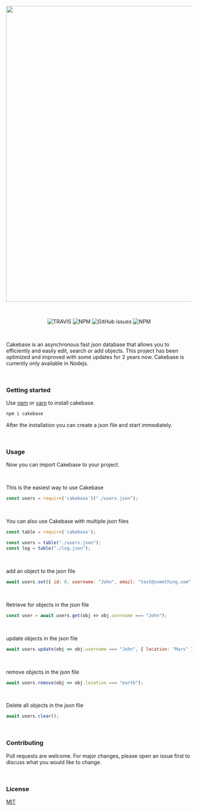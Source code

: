 <p align="center">
    <img src="https://raw.githubusercontent.com/erwinkulasic/Cakebase/master/docs/assets/cakebase-header.jpg" width="800px"/>
</p>

<br>

<p align="center">

<img alt="TRAVIS" src="https://img.shields.io/travis/erwinkulasic/cakebase?color=9870B8&style=flat-square">
<img alt="NPM" src="https://img.shields.io/npm/dw/cakebase?color=9870B8&style=flat-square">
<img alt="GitHub issues" src="https://img.shields.io/github/issues/erwinkulasic/cakebase?color=9870B8&style=flat-square">
<img alt="NPM" src="https://img.shields.io/github/license/erwinkulasic/cakebase?color=9870B8&style=flat-square">

</p>

<br>

Cakebase is an asynchronous fast json database that allows you to efficiently and easily edit, search or add objects.
This project has been optimized and improved with some updates for 2 years now. Cakebase is currently only available in Nodejs.

<br>

### **Getting started**


Use [npm](https://www.npmjs.com/) or [yarn](https://classic.yarnpkg.com/en/) to install cakebase.

```bash
npm i cakebase
```

After the installation you can create a json file and start immediately.

<br>

### **Usage**



Now you can import Cakebase to your project. 

<br>

This is the easiest way to use Cakebase 
```javascript
const users = require('cakebase')("./users.json");
```
<br>

You can also use Cakebase with multiple json files

```javascript
const table = require('cakebase');

const users = table("./users.json");
const log = table("./log.json");
```

<br>

add an object to the json file

```javascript
await users.set({ id: 0, username: "John", email: "test@something.com" });
```

<br>

Retrieve for objects in the json file

```javascript
const user = await users.get(obj => obj.username === "John");
```

<br>

update objects in the json file

```javascript
await users.update(obj => obj.username === "John", { location: "Mars" });
```
<br>

remove objects in the json file

```javascript
await users.remove(obj => obj.location === "earth");
```

<br>

Delete all objects in the json file

```javascript
await users.clear();
```

<br>

### **Contributing**
Pull requests are welcome. For major changes, please open an issue first to discuss what you would like to change.

<br>

### **License**
[MIT](https://github.com/erwinkulasic/Cakebase/blob/master/LICENSE)
